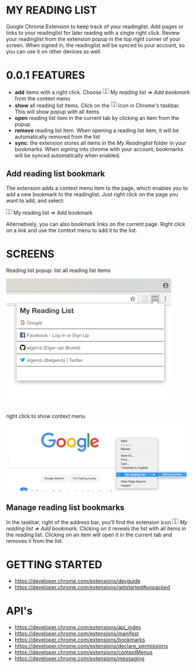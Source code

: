 
# MY READING LIST
Google Chrome Extension to keep track of your readinglist. Add pages or links to your readinglist for later reading with a single right click.
Review your readinglist from the extension popup in the top right corner of your screen.
When signed in, the readinglist will be synced to your account, so you can use it on other devices as well.

# 0.0.1 FEATURES
- **add** items with a right click. Choose _![My reading list icon](https://raw.githubusercontent.com/elgervb/chrome-reading-list/master/src/assets/icon16.png) My reading list => Add bookmark_
from the context menu
- **show** all reading list items. Click on the ![My reading list icon](https://raw.githubusercontent.com/elgervb/chrome-reading-list/master/src/assets/icon16.png) icon in Chrome's taskbar. This will show popup with all items.
- **open** reading list item in the current tab by clicking an item from the popup
- **remove** reading list item. When opening a reading list item, it will be automatically removed from the list
- **sync**: the extension stores all items in the _My Readinglist_ folder in your bookmarks. When signing into chrome with your account, bookmarks will be synced automatically when enabled.


## Add reading list bookmark
The extension adds a context menu item to the page, which enables you to add a new bookmark to the readinglist.
Just right click on the page you want to add, and select:

![My reading list icon](https://raw.githubusercontent.com/elgervb/chrome-reading-list/master/src/assets/icon16.png) My reading list => Add bookmark

Alternatively, you can also bookmark links on the current page. Right click on a link and use the context menu to add it to the list.

# SCREENS
Reading list popup: list all reading list items

![Chrome Reading List Popup](https://github.com/elgervb/chrome-reading-list/blob/master/screens/Chrome-Reading-List-popup.png?raw=true)

right click to show context menu

![Chrome Reading List Context menu](https://github.com/elgervb/chrome-reading-list/blob/master/screens/Chrome-Reading-List-Add-Item.png?raw=true)

## Manage reading list bookmarks

In the taskbar, right of the address bar, you'll find the extension icon _![My reading list icon](https://raw.githubusercontent.com/elgervb/chrome-reading-list/master/src/assets/icon16.png) My reading list => Add bookmark_.
Clicking on it reveals the list with all items in the reading list.
Clicking on an item will open it in the current tab and removes it from the list.

# GETTING STARTED
 - https://developer.chrome.com/extensions/devguide
 - https://developer.chrome.com/extensions/getstarted#unpacked

# API's
 - https://developer.chrome.com/extensions/api_index
 - https://developer.chrome.com/extensions/manifest
 - https://developer.chrome.com/extensions/bookmarks
 - https://developer.chrome.com/extensions/declare_permissions
 - https://developer.chrome.com/extensions/contextMenus
 - https://developer.chrome.com/extensions/messaging
